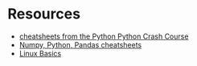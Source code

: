 Resources
=========

- [cheatsheets from the Python Python Crash Course](ttps://ehmatthes.github.io/pcc/cheatsheets/README.html)
- [Numpy, Python, Pandas cheatsheets](https://www.datacamp.com/)
- [Linux Basics](https://www.cheatography.com/davechild/cheat-sheets/linux-command-line/)
